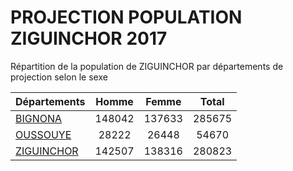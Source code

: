 # PROJECTION POPULATION ZIGUINCHOR 2017
	
Répartition de la population de ZIGUINCHOR par départements de projection selon le sexe
	
| Départements  | Homme | Femme | Total |
| --------- |:-----:|:-----:|:-----:|
| [BIGNONA](BIGNONA) | 148042 | 137633 | 285675 |
| [OUSSOUYE](OUSSOUYE) | 28222 | 26448 | 54670 |
| [ZIGUINCHOR](ZIGUINCHOR) | 142507 | 138316 | 280823 |
